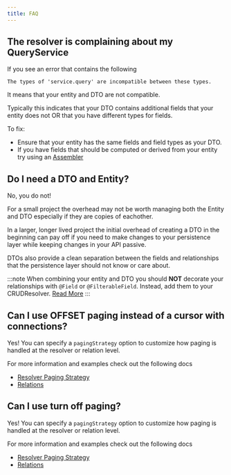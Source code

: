 ```yaml
---
title: FAQ
---
```


## The resolver is complaining about my QueryService

If you see an error that contains the following 

```
The types of 'service.query' are incompatible between these types.
```

It means that your entity and DTO are not compatible. 

Typically this indicates that your DTO contains additional fields that your entity does not OR that you have different types for fields. 

To fix:
* Ensure that your entity has the same fields and field types as your DTO.
* If you have fields that should be computed or derived from your entity try using an [Assembler](./concepts/assemblers.mdx) 

## Do I need a DTO and Entity?

No, you do not! 

For a small project the overhead may not be worth managing both the Entity and DTO especially if they are copies of eachother.

In a larger, longer lived project the initial overhead of creating a DTO in the beginning can pay off if you need to make changes to your persistence layer while keeping changes in your API passive. 

DTOs also provide a clean separation between the fields and relationships that the persistence layer should not know or care about.

:::note
When combining your entity and DTO you should **NOT** decorate your relationships with `@Field` or `@FilterableField`. Instead, add them to your CRUDResolver. [Read More](./persistence/services#relations) 
:::

## Can I use OFFSET paging instead of a cursor with connections?

Yes! You can specify a `pagingStrategy` option to customize how paging is handled at the resolver or relation level. 

For more information and examples check out the following docs
* [Resolver Paging Strategy](./graphql/resolvers.mdx#paging-strategy)
* [Relations](./graphql/relations.mdx#many-relation)

## Can I use turn off paging?

Yes! You can specify a `pagingStrategy` option to customize how paging is handled at the resolver or relation level. 

For more information and examples check out the following docs
* [Resolver Paging Strategy](./graphql/resolvers.mdx#paging-strategy)
* [Relations](./graphql/relations.mdx#many-relation)
